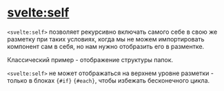 # <svelte:self>

`<svelte:self>` позволяет рекурсивно включать самого себе в свою же разметку при таких условиях, когда мы не можем импортировать компонент сам в себя, 
но нам нужно отобразить его в разментке.

Классический пример - отображение структуры папок.

`<svelte:self>` не может отображаться на верхнем уровне разметки - только в блоках `{#if}` `{#each}`, чтобы избежать бесконечного цикла.